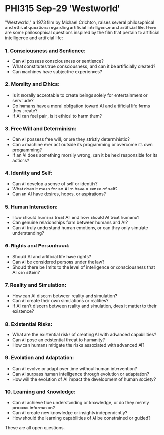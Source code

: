 # PHI315 Sep-29 'Westworld' 

"Westworld," a 1973 film by Michael Crichton, raises several philosophical and ethical questions regarding artificial intelligence and artificial life. Here are some philosophical questions inspired by the film that pertain to artificial intelligence and artificial life:

### 1. Consciousness and Sentience:
   - Can AI possess consciousness or sentience?
   - What constitutes true consciousness, and can it be artificially created?
   - Can machines have subjective experiences?

### 2. Morality and Ethics:
   - Is it morally acceptable to create beings solely for entertainment or servitude?
   - Do humans have a moral obligation toward AI and artificial life forms they create?
   - If AI can feel pain, is it ethical to harm them?

### 3. Free Will and Determinism:
   - Can AI possess free will, or are they strictly deterministic?
   - Can a machine ever act outside its programming or overcome its own programming?
   - If an AI does something morally wrong, can it be held responsible for its actions?

### 4. Identity and Self:
   - Can AI develop a sense of self or identity?
   - What does it mean for an AI to have a sense of self?
   - Can an AI have desires, hopes, or aspirations?

### 5. Human Interaction:
   - How should humans treat AI, and how should AI treat humans?
   - Can genuine relationships form between humans and AI?
   - Can AI truly understand human emotions, or can they only simulate understanding?

### 6. Rights and Personhood:
   - Should AI and artificial life have rights?
   - Can AI be considered persons under the law?
   - Should there be limits to the level of intelligence or consciousness that AI can attain?

### 7. Reality and Simulation:
   - How can AI discern between reality and simulation?
   - Can AI create their own simulations or realities?
   - If AI can’t discern between reality and simulation, does it matter to their existence?

### 8. Existential Risks:
   - What are the existential risks of creating AI with advanced capabilities?
   - Can AI pose an existential threat to humanity?
   - How can humans mitigate the risks associated with advanced AI?

### 9. Evolution and Adaptation:
   - Can AI evolve or adapt over time without human intervention?
   - Can AI surpass human intelligence through evolution or adaptation?
   - How will the evolution of AI impact the development of human society?

### 10. Learning and Knowledge:
   - Can AI achieve true understanding or knowledge, or do they merely process information?
   - Can AI create new knowledge or insights independently?
   - How should the learning capabilities of AI be constrained or guided?

These are all open questions. 